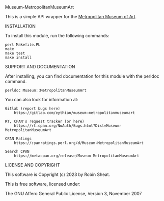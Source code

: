 Museum-MetropolitanMuseumArt

This is a simple API wrapper for the [Metropolitan Museum of Art](https://www.metmuseum.org/).

INSTALLATION

To install this module, run the following commands:

	perl Makefile.PL
	make
	make test
	make install

SUPPORT AND DOCUMENTATION

After installing, you can find documentation for this module with the
perldoc command.

    perldoc Museum::MetropolitanMuseumArt

You can also look for information at:

    Gitlab (report bugs here)
        https://gitlab.com/eythian/museum-metropolitanmuseumart

    RT, CPAN's request tracker (or here)
        https://rt.cpan.org/NoAuth/Bugs.html?Dist=Museum-MetropolitanMuseumArt

    CPAN Ratings
        https://cpanratings.perl.org/d/Museum-MetropolitanMuseumArt

    Search CPAN
        https://metacpan.org/release/Museum-MetropolitanMuseumArt


LICENSE AND COPYRIGHT

This software is Copyright (c) 2023 by Robin Sheat.

This is free software, licensed under:

  The GNU Affero General Public License, Version 3, November 2007

